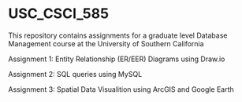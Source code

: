 # USC_CSCI_585

This repository contains assignments for a graduate level Database Management course at the University of Southern California 
 
Assignment 1: Entity Relationship (ER/EER) Diagrams using Draw.io

Assignment 2: SQL queries using MySQL

Assignment 3: Spatial Data Visualition using ArcGIS and Google Earth 
